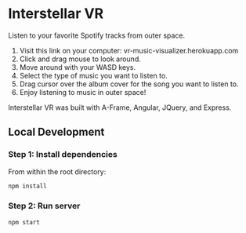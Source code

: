 # Interstellar VR

Listen to your favorite Spotify tracks from outer space.

  1. Visit this link on your computer: vr-music-visualizer.herokuapp.com
  2. Click and drag mouse to look around.
  3. Move around with your WASD keys. 
  4. Select the type of music you want to listen to.
  5. Drag cursor over the album cover for the song you want to listen to. 
  6. Enjoy listening to music in outer space!
  
Interstellar VR was built with A-Frame, Angular, JQuery, and Express.

## Local Development

### Step 1: Install dependencies

From within the root directory:

```sh
npm install
```
### Step 2: Run server

```sh
npm start
```



